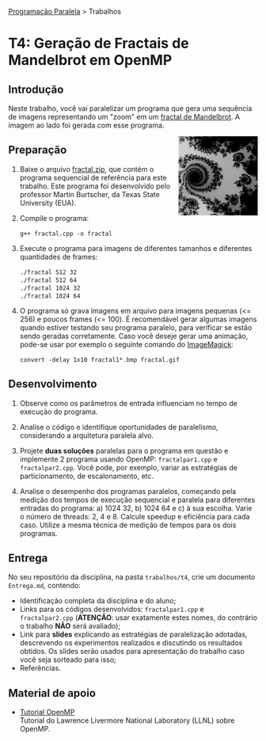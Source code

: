 [Programação Paralela](https://github.com/AndreaInfUFSM/elc139-2019a) > Trabalhos

# T4: Geração de Fractais de Mandelbrot em OpenMP


## Introdução


Neste trabalho, você vai paralelizar um programa que gera uma sequência de imagens representando um "zoom" em um [fractal de Mandelbrot](https://en.wikipedia.org/wiki/Mandelbrot_set). A imagem ao lado foi gerada com esse programa.

<img src="fractal.gif" height="160px" align="right">


## Preparação

1. Baixe o arquivo [fractal.zip](fractal.zip), que contém o programa sequencial de referência para este trabalho. Este programa foi desenvolvido pelo professor Martin Burtscher, da Texas State University (EUA).

2. Compile o programa:
   ```
   g++ fractal.cpp -o fractal
   ```

3. Execute o programa para imagens de diferentes tamanhos e diferentes quantidades de frames:
   ```
   ./fractal 512 32
   ./fractal 512 64
   ./fractal 1024 32
   ./fractal 1024 64
   ```

4. O programa só grava imagens em arquivo para imagens pequenas (<= 256) e poucos frames (<= 100). É recomendável gerar algumas imagens quando estiver testando seu programa paralelo, para verificar se estão sendo geradas corretamente. Caso você deseje gerar uma animação, pode-se usar por exemplo o seguinte comando do [ImageMagick](http://www.imagemagick.org):
   ```
   convert -delay 1x10 fractal1*.bmp fractal.gif
   ```



## Desenvolvimento



1. Observe como os parâmetros de entrada influenciam no tempo de execução do programa.

2. Analise o código e identifique oportunidades de paralelismo, considerando a arquitetura paralela alvo.

3. Projete **duas soluções** paralelas para o programa em questão e implemente 2 programa usando OpenMP: `fractalpar1.cpp` e `fractalpar2.cpp`. Você pode, por exemplo, variar as estratégias de particionamento, de escalonamento, etc.

4. Analise o desempenho dos programas paralelos, começando pela medição dos tempos de execução sequencial e paralela para diferentes entradas do programa: a) 1024 32, b) 1024 64 e c) à sua escolha. Varie o número de threads: 2, 4 e 8. Calcule speedup e eficiência para cada caso. Utilize a mesma técnica de medição de tempos para os dois programas. 


## Entrega

No seu repositório da disciplina, na pasta `trabalhos/t4`, crie um documento `Entrega.md`, contendo:
 - Identificação completa da disciplina e do aluno;
 - Links para os códigos desenvolvidos: `fractalpar1.cpp` e `fractalpar2.cpp` (**ATENÇÃO**: usar exatamente estes nomes, do contrário o trabalho **NÃO** será avaliado);
 - Link para **slides** explicando as estratégias de paralelização adotadas, descrevendo os experimentos realizados e discutindo os resultados obtidos. Os slides serão usados para apresentação do trabalho caso você seja sorteado para isso;
 - Referências.




## Material de apoio


- [Tutorial OpenMP](https://computing.llnl.gov/tutorials/openMP/)  
  Tutorial do Lawrence Livermore National Laboratory (LLNL) sobre OpenMP.
